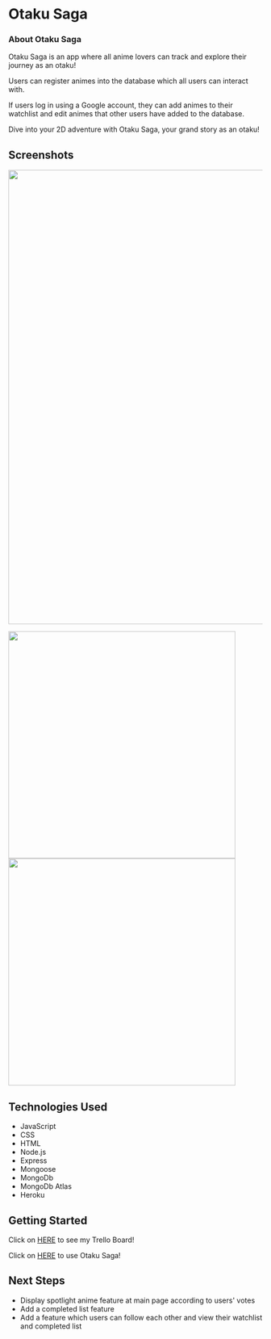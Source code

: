 # Otaku Saga

### About Otaku Saga

Otaku Saga is an app where all anime lovers can track and explore their journey as an otaku!

Users can register animes into the database which all users can interact with.

If users log in using a Google account, they can add animes to their watchlist and edit animes that other users have added to the database.

Dive into your 2D adventure with Otaku Saga, your grand story as an otaku!


## Screenshots
<img src="https://i.imgur.com/am4GesG.png" width="900">
<p float="left">
  <img src="https://i.imgur.com/t3nQYeb.png" width="450">
  <img src="https://i.imgur.com/rC6GPbG.png" width="450">
</p>


## Technologies Used

- JavaScript
- CSS
- HTML
- Node.js
- Express
- Mongoose
- MongoDb
- MongoDb Atlas
- Heroku

## Getting Started
Click on [HERE](https://trello.com/b/Ji4o344H/project-2) to see my Trello Board!

Click on [HERE](https://otaku-saga.herokuapp.com/) to use Otaku Saga!

## Next Steps

- Display spotlight anime feature at main page according to users' votes
- Add a completed list feature
- Add a feature which users can follow each other and view their watchlist and completed list
